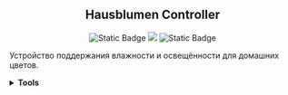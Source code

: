 <h2 align="center">Hausblumen Controller</h2>

<div id="badges" align="center">
	<img alt="Static Badge" src="https://img.shields.io/badge/Version%20-0.1alfa%20-violet">
    <img  src="https://img.shields.io/badge/MCU%20-STM32F401CCU6%20-blue">
	<img alt="Static Badge" src="https://img.shields.io/badge/License%20-MIT%20-red">
</div>	

Устройство поддержания влажности и освещённости для домашних цветов.

<details><summary><b>Tools</b></summary>
<div>IDE: Segger Embedded Studio</div>
<div>Programmer: JLINK</div>
</details>
